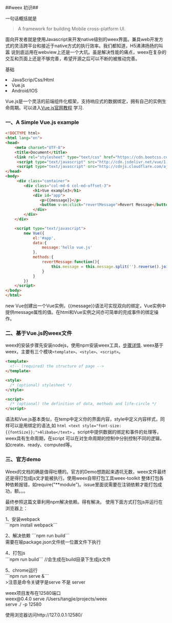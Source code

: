 ##weex 初识##

一句话概括就是
>A framework for building Mobile cross-platform UI.

面向开发者就是使用Javascript来开发native级别的weex界面。兼具web开发方式的灵活跨平台和接近于native方式的执行效率。我们都知道，H5沸沸扬扬的叫嚣
说到底运用在webview上还是一个大坑。虽是解决性能的痛点，weex在复杂的交互和页面上还是不够完善，希望开源之后可以不断的被推动完善。

基础
<ui>
<li>JavaScrip/Css/Html</li>
<li>Vue.js</li>
<li>Android/IOS</li>
</ui>

Vue.js是一个灵活的前端组件化框架，支持响应式的数据绑定，拥有自己的实例生命周期。可以进入[Vue.js官网教程](https://vuejs.org.cn/guide/"Title") 学习.


### 一、A Simple Vue.js example ###
```html
<!DOCTYPE html>
<html lang="en">
<head>
    <meta charset="UTF-8">
    <title>Document</title>
    <link rel="stylesheet" type="text/css" href="https://cdn.bootcss.com/bootstrap/3.3.5/css/bootstrap.min.css">
     <script type="text/javascript" src="http://cdn.jsdelivr.net/vue/1.0.7/vue.min.js" ></script>
     <script type="text/javascript" src="http://cdnjs.cloudflare.com/ajax/libs/vue/1.0.7/vue.min.js"></script>
</head>
<body>
	 <div class="container">
        <div class="col-md-6 col-md-offset-3">
            <h1>Vue example3</h1>
            <div id="app">
	           <p>{{message}}</p>
	           <button v-on:click="revertMessage">Revert Message</button>
            </div>
        </div>
    </div>

    <script type="text/javascript">
    	new Vue({
    		el:'#app',
    		data:{
    			message:'hello vue.js'
    		},
    		methods:{
    			revertMessage:function(){
    				this.message = this.message.split('').reverse().join('')
    			}
    		}
    	})
    </script>
</body>
</html>
```
new Vue创建出一个Vue实例，{{message}}语法可实现双向的绑定，Vue实例中提供message属性的值。在html和Vue实例之间亦可简单的完成事件的绑定操作。

### 二、基于Vue.js的weex文件 ###
weex的安装步骤先安装nodejs，使用npm安装weex工具，[步骤详情](https://github.com/alibaba/weex).
weex基于weex，主要有三个模块```<template>```、```<style>```、```<script>```。
```html
<template>
  <!-- (required) the structure of page -->
</template>

<style>
  /* (optional) stylesheet */
</style>

<script>
  /* (optional) the definition of data, methods and life-circle */
</script>
```

语法和Vue.js基本类似，在temp中定义你的界面内容，style中定义内容样式，同样可以是用绑定的语法,如
```html <text style="font-size: {{fontSize}};">Alibaba</text>``` 。script中提供数据的绑定和事件的处理等，weex具有生命周期，在script
可以在对生命周期的控制中分别控制不同的逻辑，如create、ready、computed等。

### 三、官方demo ###
Weex的文档的确是值得吐槽的。官方的Demo想跑起来遇坑无数，weex文件最终还是得打包成js文才能被执行。使用weex自带打包工具weex-toolkit
整体打包各种依赖报错，如require("**module")。issue里面说需要在注销依赖才能打包成功，额。。。

最终参照这篇文章<a href="http://blog.csdn.net/jizi7618937/article/details/51611629"></a>利用npm解决依赖。得有解决。
使用下面方式打包js并运行在浏览器上：
<p>
1、安装webpack<br>
```npm install webpack```
</p>
<p>
2、解决依赖
```npm run build```<br>
需要在喻package.json文件统一位置文件下执行
</p>
<p>
4、打包js<br>
```npm run build``` //会生成在build目录下生成js文件<br>
</p>
<p>
5、chrome运行<br>
```npm run serve &``` <br>
>注意是命令关键字是serve 不是 server
</p>
<p>
weex项目发布在12580端口<br>
weex@0.4.0 serve /Users/tangjie/projects/weex<br>
serve ./ -p 12580
<p>
使用浏览器访问http://127.0.0.1:12580/






